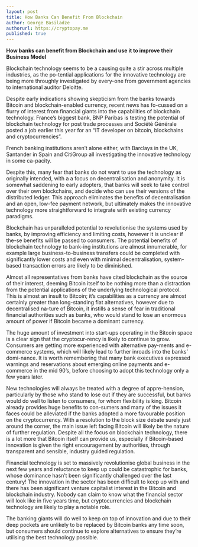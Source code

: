 ```yaml
---
layout: post
title: How Banks Can Benefit From Blockchain
author: George Basiladze
authorurl: https://cryptopay.me
published: true
---
```


<p><strong>How banks can benefit from Blockchain and use it to improve their Business Model</strong></p>

<p>Blockchain technology seems to be a causing quite a stir across multiple industries, as the po-tential applications for the innovative technology are being more throughly investigated by every-one from government agencies to international auditor Deloitte.
<p>Despite early indications showing skepticism from the banks towards Bitcoin and blockchain-enabled currency, recent news has fo-cussed on a flurry of interest from financial giants into the capabilities of blockchain technology. France’s biggest bank, BNP Paribas is testing the potential of blockchain technology for post trade processes and Société Générale posted a job earlier this year for an “IT developer on bitcoin, blockchains and cryptocurrencies”.
<p>French banking institutions aren’t alone either, with Barclays in the UK, Santander in Spain and CitiGroup all investigating the innovative technology in some ca-pacity.</p>

<p>Despite this, many fear that banks do not want to use the technology as originally intended, with a a focus on decentralisation and anonymity. It is somewhat saddening to early adopters, that banks will seek to take control over their own blockchains, and decide who can use their versions of the distributed ledger. This approach eliminates the benefits of decentralisation and an open, low-fee payment network, but ultimately makes the innovative technology more straightforward to integrate with existing currency paradigms.
<p>Blockchain has unparalleled potential to revolutionise the systems used by banks, by improving efficiency and limiting costs, however it is unclear if the-se benefits will be passed to consumers. The potential benefits of blockchain technology to bank-ing institutions are almost innumerable, for example large business-to-business transfers could be completed with significantly lower costs and  even with minimal decentralisation, system-based transaction errors are likely to be diminished.</p>

<p>Almost all representatives from banks have cited blockchain as the source of their interest, deeming Bitcoin itself to be nothing more than a distraction from the potential applications of the underlying technological protocol. This is almost an insult to Bitcoin; it’s capabilities as a currency are almost certainly greater than long-standing fiat alternatives, however due to decentralised na-ture of Bitcoin, it instills a sense of fear in traditional financial authorities such as banks, who would stand to lose an enormous amount of power if Bitcoin became a dominant currency.
<p>The huge amount of investment into start-ups operating in the Bitcoin space is a clear sign that the cryptocur-rency is likely to continue to grow. Consumers are getting more experienced with alternative pay-ments and e-commerce systems, which will likely lead to further inroads into the banks’ domi-nance. It is worth remembering that many bank executives expressed warnings and reservations about emerging online payments and e-commerce in the mid 90’s, before choosing to adopt this technology only a few years later.
<p>New technologies will always be treated with a degree of appre-hension, particularly by those who stand to lose out if they are successful, but banks would do well to listen to consumers, for whom flexibility is king. Bitcoin already provides huge benefits to con-sumers and many of the issues it faces could be alleviated if the banks adopted a more favourable position on the cryptocurrency. With a resolution to the block size debate surely just around the corner, the main issue left facing Bitcoin will likely be the nature of further regulation. Despite all the focus on blockchain technology, there is a lot more that Bitcoin itself can provide us, especially if Bitcoin-based innovation is given the right encouragement by authorities, through transparent and sensible, industry guided regulation.</p>

<p>Financial technology is set to massively revolutionise global business in the next few years and reluctance to keep up could be catastrophic for banks, whose dominance hasn’t been significantly challenged over the last century! The innovation in the sector has been difficult to keep up with and there has been significant venture capitalist interest in the Bitcoin and blockchain industry. Nobody can claim to know what the financial sector will look like in five years time, but cryptocurrencies and blockchain technology are likely to play a notable role.
<p>The banking giants will do well to keep on top of innovation and due to their deep pockets are unlikely to be replaced by Bitcoin banks any time soon, but consumers should continue to explore alternatives to ensure they’re utilising the best technology possible.</p>
